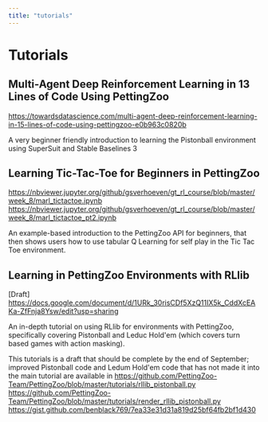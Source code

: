```yaml
---
title: "tutorials"
---
```


# Tutorials

##  Multi-Agent Deep Reinforcement Learning in 13 Lines of Code Using PettingZoo
https://towardsdatascience.com/multi-agent-deep-reinforcement-learning-in-15-lines-of-code-using-pettingzoo-e0b963c0820b

A very beginner friendly introduction to learning the Pistonball environment using SuperSuit and Stable Baselines 3

## Learning Tic-Tac-Toe for Beginners in PettingZoo
https://nbviewer.jupyter.org/github/gsverhoeven/gt_rl_course/blob/master/week_8/marl_tictactoe.ipynb
https://nbviewer.jupyter.org/github/gsverhoeven/gt_rl_course/blob/master/week_8/marl_tictactoe_pt2.ipynb

An example-based introduction to the PettingZoo API for beginners, that then shows users how to use tabular Q Learning for self play in the Tic Tac Toe environment.

## Learning in PettingZoo Environments with RLlib
[Draft] https://docs.google.com/document/d/1URk_30risCDf5XzQ11IX5k_CddXcEAKa-ZfFnja8Ysw/edit?usp=sharing

An in-depth tutorial on using RLlib for environments with PettingZoo, specifically covering Pistonball and Leduc Hold'em (which covers turn based games with action masking).

This tutorials is a draft that should be complete by the end of September; improved Pistonball code and Ledum Hold'em code that has not made it into the main tutorial are available in 
https://github.com/PettingZoo-Team/PettingZoo/blob/master/tutorials/rllib_pistonball.py
https://github.com/PettingZoo-Team/PettingZoo/blob/master/tutorials/render_rllib_pistonball.py
https://gist.github.com/benblack769/7ea33e31d31a819d25bf64fb2bf1d430